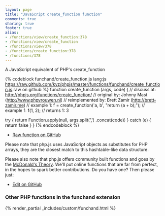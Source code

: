 ```yaml
---
layout: page
title: "JavaScript create_function function"
comments: true
sharing: true
footer: true
alias:
- /functions/view/create_function:378
- /functions/view/create_function
- /functions/view/378
- /functions/create_function:378
- /functions/378
---
```

<!-- Generated by Rakefile:build -->
A JavaScript equivalent of PHP's create_function

{% codeblock funchand/create_function.js lang:js https://raw.github.com/kvz/phpjs/master/functions/funchand/create_function.js raw on github %}
function create_function (args, code) {
  //       discuss at: http://phpjs.org/functions/create_function/
  //      original by: Johnny Mast (http://www.phpvrouwen.nl)
  // reimplemented by: Brett Zamir (http://brett-zamir.me)
  //        example 1: f = create_function('a, b', "return (a + b);");
  //        example 1: f(1, 2);
  //        returns 1: 3

  try {
    return Function.apply(null, args.split(',')
      .concat(code))
  } catch (e) {
    return false
  }
}
{% endcodeblock %}

 - [Raw function on GitHub](https://github.com/kvz/phpjs/blob/master/functions/funchand/create_function.js)

Please note that php.js uses JavaScript objects as substitutes for PHP arrays, they are 
the closest match to this hashtable-like data structure. 

Please also note that php.js offers community built functions and goes by the 
[McDonald's Theory](https://medium.com/what-i-learned-building/9216e1c9da7d). We'll put online 
functions that are far from perfect, in the hopes to spark better contributions. 
Do you have one? Then please just: 

 - [Edit on GitHub](https://github.com/kvz/phpjs/edit/master/functions/funchand/create_function.js)


### Other PHP functions in the funchand extension
{% render_partial _includes/custom/funchand.html %}
